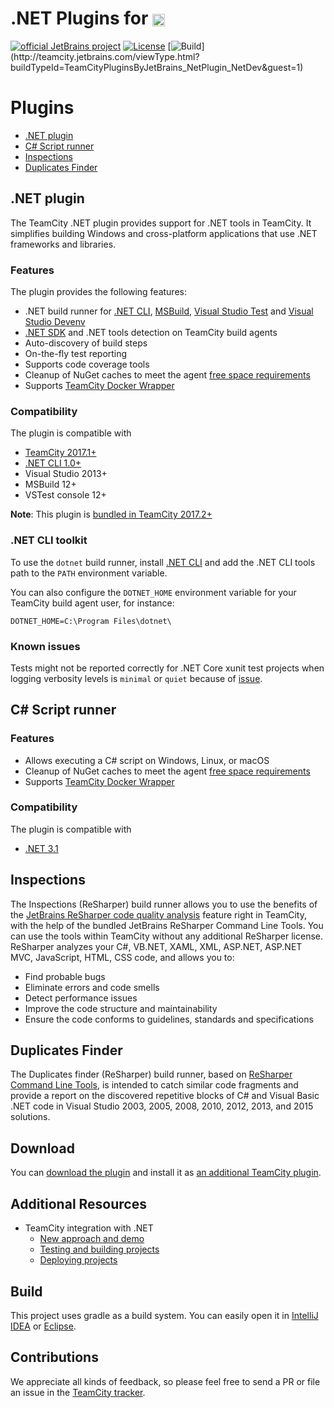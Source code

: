 # .NET Plugins for [<img src="https://cdn.worldvectorlogo.com/logos/teamcity.svg" height="20" align="center" alt="TeamCity" />](https://www.jetbrains.com/teamcity/)

[![official JetBrains project](http://jb.gg/badges/official.svg)](https://confluence.jetbrains.com/display/ALL/JetBrains+on+GitHub)
[![License](https://img.shields.io/badge/License-Apache%202.0-blue.svg)](https://opensource.org/licenses/Apache-2.0)
[![Build](http://teamcity.jetbrains.com/app/rest/builds/buildType:(id:TeamCityPluginsByJetBrains_NetPlugin_NetDev)/statusIcon.svg)](http://teamcity.jetbrains.com/viewType.html?buildTypeId=TeamCityPluginsByJetBrains_NetPlugin_NetDev&guest=1)

# Plugins

* [.NET plugin](#net-plugin)
* [C# Script runner](#c-script-runner)
* [Inspections](#inspections)
* [Duplicates Finder](#duplicates-finder)

## .NET plugin

The TeamCity .NET plugin provides support for .NET tools in TeamCity. It simplifies building Windows and cross-platform applications that use .NET frameworks and libraries.

### Features

The plugin provides the following features:
* .NET build runner for [.NET CLI](https://docs.microsoft.com/en-us/dotnet/core/tools/dotnet), [MSBuild](https://docs.microsoft.com/en-us/visualstudio/msbuild/msbuild), [Visual Studio Test](https://docs.microsoft.com/en-us/visualstudio/test/vstest-console-options) and [Visual Studio Devenv](https://docs.microsoft.com/en-us/visualstudio/ide/reference/devenv-command-line-switches)
* [.NET SDK](https://docs.microsoft.com/en-us/dotnet/core/sdk) and .NET tools detection on TeamCity build agents
* Auto-discovery of build steps
* On-the-fly test reporting
* Supports code coverage tools
* Cleanup of NuGet caches to meet the agent [free space requirements](https://www.jetbrains.com/help/teamcity/?Free+disk+space)
* Supports [TeamCity Docker Wrapper](https://www.jetbrains.com/help/teamcity/docker-wrapper.html)

### Compatibility

The plugin is compatible with

- [TeamCity 2017.1+](https://www.jetbrains.com/teamcity/download/)
- [.NET CLI 1.0+](https://dotnet.microsoft.com/download/dotnet-core/)
- Visual Studio 2013+
- MSBuild 12+
- VSTest console 12+

**Note**: This plugin is [bundled in TeamCity 2017.2+](https://www.jetbrains.com/help/teamcity/?Upgrade+Notes)

### .NET CLI toolkit

To use the `dotnet` build runner, install [.NET CLI](https://dotnet.microsoft.com/download/dotnet-core/) and add the .NET CLI tools path to the `PATH` environment variable.

You can also configure the `DOTNET_HOME` environment variable for your TeamCity build agent user, for instance:

```
DOTNET_HOME=C:\Program Files\dotnet\
```

### Known issues

Tests might not be reported correctly for .NET Core xunit test projects when logging verbosity levels is `minimal` or `quiet` because of [issue](https://github.com/xunit/xunit/issues/1706).

## C# Script runner

### Features

* Allows executing a C# script on Windows, Linux, or macOS
* Cleanup of NuGet caches to meet the agent [free space requirements](https://www.jetbrains.com/help/teamcity/?Free+disk+space)
* Supports [TeamCity Docker Wrapper](https://www.jetbrains.com/help/teamcity/docker-wrapper.html)

### Compatibility

The plugin is compatible with

- [.NET 3.1](https://dotnet.microsoft.com/download/dotnet/3.1)

## Inspections

The Inspections (ReSharper) build runner allows you to use the benefits of the [JetBrains ReSharper code quality analysis](https://www.jetbrains.com/help/resharper/Code_Analysis__Index.html) feature right in TeamCity, with the help of the bundled JetBrains ReSharper Command Line Tools. You can use the tools within TeamCity without any additional ReSharper license. ReSharper analyzes your C#, VB.NET, XAML, XML, ASP.NET, ASP.NET MVC, JavaScript, HTML, CSS code, and allows you to:

* Find probable bugs
* Eliminate errors and code smells
* Detect performance issues
* Improve the code structure and maintainability
* Ensure the code conforms to guidelines, standards and specifications

## Duplicates Finder

The Duplicates finder (ReSharper) build runner, based on [ReSharper Command Line Tools](https://www.jetbrains.com/resharper/features/command-line.html), is intended to catch similar code fragments and provide a report on the discovered repetitive blocks of C# and Visual Basic .NET code in Visual Studio 2003, 2005, 2008, 2010, 2012, 2013, and 2015 solutions.

## Download

You can [download the plugin](https://plugins.jetbrains.com/plugin/9190?pr=teamcity) and install it as [an additional TeamCity plugin](https://www.jetbrains.com/help/teamcity/?Installing+Additional+Plugins).

## Additional Resources

* TeamCity integration with .NET
  * [New approach and demo](https://blog.jetbrains.com/teamcity/2020/12/teamcity-integration-with-net-part-1-new-approach-and-demo/)
  * [Testing and building projects](https://blog.jetbrains.com/teamcity/2020/12/teamcity-integration-with-net-part-2-testing-and-building-projects/)
  * [Deploying projects](https://blog.jetbrains.com/teamcity/2020/12/teamcity-integration-with-net-part-3-deploying-projects/)

## Build

This project uses gradle as a build system. You can easily open it in [IntelliJ IDEA](https://www.jetbrains.com/idea/help/importing-project-from-gradle-model.html) or [Eclipse](http://gradle.org/eclipse/).

## Contributions

We appreciate all kinds of feedback, so please feel free to send a PR or file an issue in the [TeamCity tracker](https://youtrack.jetbrains.com/newIssue?project=TW&clearDraft=true&summary=.NET%20CLI:&c=Subsystem%20Agent%20-%20.NET&c=tag%20.NET%20Core).
